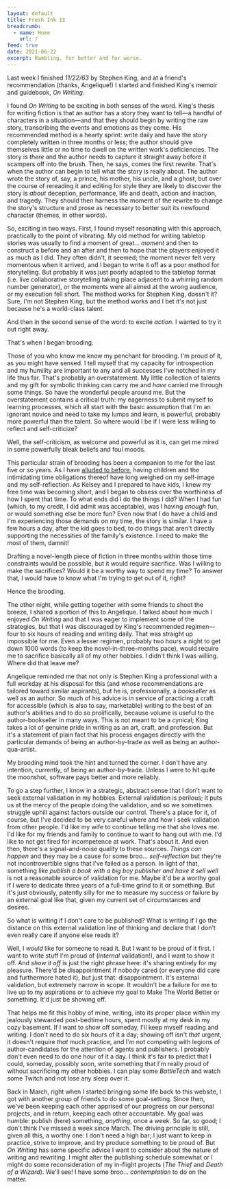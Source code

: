 ```yaml
---
layout: default
title: Fresh Ink II
breadcrumb:
  - name: Home
    url: /
feed: true
date: 2021-06-22
excerpt: Rambling, for better and for worse.
---
```


Last week I finished _11/22/63_ by Stephen King, and at a friend's recommendation (thanks, Angelique!) I started and finished King's memoir and guidebook, _On Writing_.

I found _On Writing_ to be exciting in both senses of the word. King's thesis for writing fiction is that an author has a story they want to tell—a handful of characters in a situation—and that they should begin by writing the raw story, transcribing the events and emotions as they come. His recommended method is a hearty sprint: write daily and have the story completely written in three months or less; the author should give themselves little or no time to dwell on the written work's deficiencies. The story is _there_ and the author needs to capture it straight away before it scampers off into the brush. Then, he says, comes the first rewrite. That's when the author can begin to tell what the story is really about. The author wrote the story of, say, a prince, his mother, his uncle, and a ghost, but over the course of rereading it and editing for style they are likely to discover the story is _about_ deception, performance, life and death, action and inaction, and tragedy. They should then harness the moment of the rewrite to change the story's structure and prose as necessary to better suit its newfound character (themes, in other words).

So, exciting in two ways. First, I found myself resonating with this approach, practically to the point of vibrating. My old method for writing tabletop stories was usually to find a moment of great... _moment_ and then to construct a before and an after and then to hope that the players enjoyed it as much as I did. They often didn't, it seemed; the moment never felt very momentous when it arrived, and I began to write it off as a poor method for storytelling. But probably it was just poorly adapted to the tabletop format (i.e. live collaborative storytelling taking place adjacent to a whirring random number generator), or the moments were all aimed at the wrong audience, or my execution fell short. The method works for Stephen King, doesn't it? Sure, I'm not Stephen King, but the method works and I bet it's not just because he's a world-class talent.

And then in the second sense of the word: to excite _action_. I wanted to try it out right away.

That's when I began brooding.

Those of you who know me know my penchant for brooding. I'm proud of it, as you might have sensed. I tell myself that my capacity for introspection and my humility are important to any and all successes I've notched in my life thus far. That's probably an overstatement. My little collection of talents and my gift for symbolic thinking can carry me and _have_ carried me through some things. So have the wonderful people around me. But the overstatement contains a critical truth: my eagerness to submit myself to learning processes, which all start with the basic assumption that I'm an ignorant novice and need to take my lumps and learn, is powerful, probably more powerful than the talent. So where would I be if I were less willing to reflect and self-criticize?

Well, the self-criticism, as welcome and powerful as it is, can get me mired in some powerfully bleak beliefs and foul moods.

This particular strain of brooding has been a companion to me for the last five or so years. As I have [alluded to before](ink.html), having children and the intimidating time obligations thereof have long weighed on my self-image and my self-reflection. As Kelsey and I prepared to have kids, I knew my free time was becoming short, and I began to obsess over the worthiness of how I spent that time. To what ends did I do the things I did? When I had fun (which, to my credit, I did admit was acceptable), was I having _enough_ fun, or would something else be more fun? Even now that I do have a child and I'm experiencing those demands on my time, the story is similar. I have a few hours a day, after the kid goes to bed, to do things that aren't directly supporting the necessities of the family's existence. I need to make the most of them, damnit!

Drafting a novel-length piece of fiction in three months within those time constraints would be possible, but it would require sacrifice. Was I willing to make the sacrifices? Would it be a worthy way to spend my time? To answer that, I would have to know what I'm trying to get out of it, right?

Hence the brooding.

The other night, while getting together with some friends to shoot the breeze, I shared a portion of this to Angelique. I talked about how much I enjoyed _On Writing_ and that I was eager to implement some of the strategies, but that I was discouraged by King's recommended regimen—four to six hours of reading and writing daily. That was straight up impossible for me. Even a lesser regimen, probably two hours a night to get down 1000 words (to keep the novel-in-three-months pace), would require me to sacrifice basically all of my other hobbies. I didn't think I was willing. Where did that leave me?

Angelique reminded me that not only is Stephen King a professional with a full workday at his disposal for this (and whose recommendations are tailored toward similar aspirants), but he is, professionally, a _bookseller_ as well as an author. So much of his advice is in service of practicing a craft for accessible (which is also to say, marketable) writing to the best of an author's abilities and to do so prolifically, because volume is useful to the author-bookseller in many ways. This is not meant to be a cynical; King takes a lot of genuine pride in writing as an art, craft, and profession. But it's a statement of plain fact that his process engages directly with the particular demands of being an author-by-trade as well as being an author-qua-artist.

My brooding mind took the hint and turned the corner. I don't have any intention, currently, of being an author-by-trade. Unless I were to hit quite the moonshot, software pays better and more reliably.

To go a step further, I know in a strategic, abstract sense that I don't want to seek external validation in my hobbies. External validation is perilous; it puts us at the mercy of the people doing the validation, and so we sometimes struggle uphill against factors outside our control. There's a place for it, of course, but I've decided to be very careful where and how I seek validation from other people. I'd like my wife to continue telling me that she loves me. I'd like for my friends and family to continue to want to hang out with me. I'd like to not get fired for incompetence at work. That's about it. And even then, there's a signal-and-noise quality to these sources. _Things can happen_ and they may be a cause for some broo... _self-reflection_ but they're not incontrovertible signs that I've failed as a person. In light of that, something like _publish a book with a big boy publisher and have it sell well_ is not a reasonable source of validation for me. Maybe it'd be a worthy goal if I were to dedicate three years of a full-time grind to it or something. But it's just obviously, patently silly for me to measure my success or failure by an external goal like that, given my current set of circumstances and desires.

So what is writing if I don't care to be published? What is writing if I go the distance on this external validation line of thinking and declare that I don't even really care if anyone else reads it?

Well, I _would_ like for someone to read it. But I want to be proud of it first. I want to write stuff I'm proud of (_internal_ validation!), and I want to show it off. And _show it off_ is just the right phrase here: it's sharing entirely for my pleasure. There'd be disappointment if nobody cared (or everyone did care and furthermore hated it), but just that: disappointment. It's external validation, but extremely narrow in scope. It wouldn't be a failure for me to live up to my aspirations or to achieve my goal to Make The World Better or something. It'd just be showing off.

That helps me fit this hobby of mine, writing, into its proper place within my jealously stewarded post-bedtime hours, spent mostly at my desk in my cozy basement. If I want to show off someday, I'll keep myself reading and writing. I don't need to do six hours of it a day; showing off isn't _that_ urgent, it doesn't require _that_ much practice, and I'm not competing with legions of author-candidates for the attention of agents and publishers. I probably don't even need to do one hour of it a day. I think it's fair to predict that I could, someday, possibly soon, write something that I'm really proud of without sacrificing my other hobbies. I can play some _BattleTech_ and watch some Twitch and not lose any sleep over it.

Back in March, right when I started bringing some life back to this website, I got with another group of friends to do some goal-setting. Since then, we've been keeping each other apprised of our progress on our personal projects, and in return, keeping each other accountable. My goal was humble: publish (here) something, _anything_, once a week. So far, so good; I don't think I've missed a week since March. The driving principle is still, given all this, a worthy one: I don't need a high bar; I just want to keep in practice, strive to improve, and try produce something to be proud of. But _On Writing_ has some specific advice I want to consider about the nature of writing and rewriting. I might alter the publishing schedule somewhat or I might do some reconsideration of my in-flight projects (_The Thief_ and _Death of a Wizard_). We'll see! I have some broo... _contemplation_ to do on the matter.